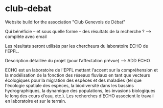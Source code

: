 # club-debat
Website build for the association "Club Genevois de Débat"


Qui bénéficie – et sous quelle forme – des résultats de la recherche ? --> complète avec email

Les résultats seront utilisés par les chercheurs du laboratoire ECHO de l'EPFL.



Description détaillée du projet (pour l’affectation prévue) --> ADD ECHO

ECHO est un laboratoire de l'EPFL mettant l'accent sur la compréhension et la modélisation de la fonction des réseaux fluviaux en tant que vecteurs écologiques pour la migration des espèces et des maladies (tel que l'écologie spatiale des espèces, la biodiversité dans les bassins hydrographiques, la dynamique des populations, les invasions biologiques le long des cours d'eau, etc.). Les recherches d'ECHO associent le travail en laboratoire et sur le terrain. 
